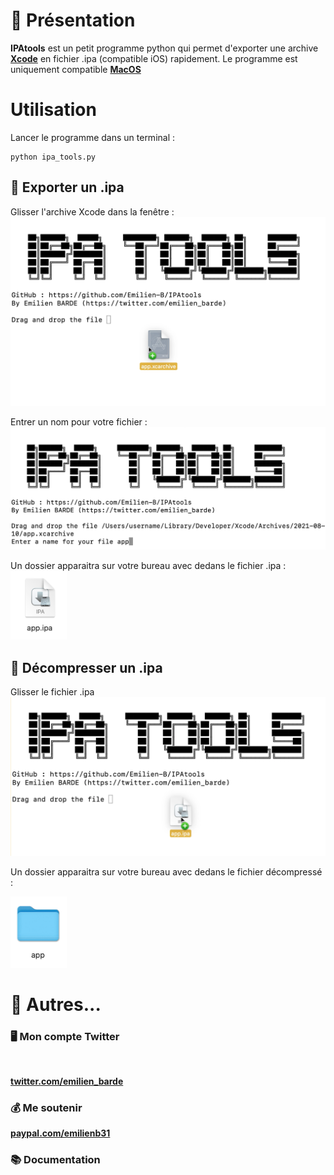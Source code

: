 # 📖 Présentation
**IPAtools** est un petit programme python qui permet d'exporter une archive [**Xcode**](https://developer.apple.com/xcode/) en fichier .ipa (compatible iOS) rapidement.
Le programme est uniquement compatible [**MacOS**](https://apple.com/fr/macos/)

# Utilisation
Lancer le programme dans un terminal :
```
python ipa_tools.py
```

## 📁 Exporter un .ipa
Glisser l'archive Xcode dans la fenêtre : 
<img src="ex/ex1.png"></img>

Entrer un nom pour votre fichier :
<img src="ex/ex2.png"></img>

Un dossier apparaitra sur votre bureau avec dedans le fichier .ipa :
<img src="ex/ex3.png" width=90px></img>


## 📂 Décompresser un .ipa

Glisser le fichier .ipa
<img src="ex/ex4.png"></img>

Un dossier apparaitra sur votre bureau avec dedans le fichier décompressé :

<img src="ex/ex5.png" width=90px></img>

# 📎 Autres...


### 🖥 Mon compte Twitter

<img src="https://pbs.twimg.com/profile_banners/815889012162437120/1613380165/1500x500" alt="" width="300"/>

**[twitter.com/emilien_barde](https://twitter.com/emilien_barde)**

### 💰 Me soutenir
**[paypal.com/emilienb31](https://www.paypal.com/paypalme/emilienb31)**

### 📚 Documentation
